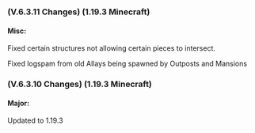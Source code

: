 ### **(V.6.3.11 Changes) (1.19.3 Minecraft)**

#### Misc:
Fixed certain structures not allowing certain pieces to intersect.

Fixed logspam from old Allays being spawned by Outposts and Mansions


### **(V.6.3.10 Changes) (1.19.3 Minecraft)**

#### Major:
Updated to 1.19.3
